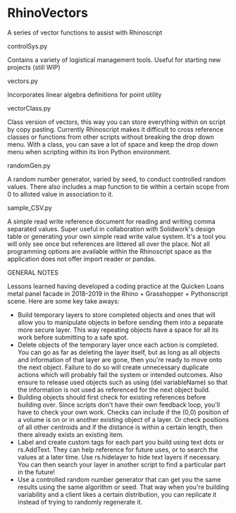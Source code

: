 # RhinoVectors
A series of vector functions to assist with Rhinoscript


controlSys.py

Contains a variety of logistical management tools. Useful for starting new projects (still WIP)

vectors.py

Incorporates linear algebra definitions for point utility

vectorClass.py

Class version of vectors, this way you can store everything within on script by copy pasting. Currently Rhinoscript makes it difficult to cross reference classes or functions from other scripts without breaking the drop down menu. With a class, you can save a lot of space and keep the drop down menu when scripting within its Iron Python environment.

randomGen.py

A random number generator, varied by seed, to conduct controlled random values. There also includes a map function to tie within a certain scope from 0 to alloted value in association to it.

sample_CSV.py

A simple read write reference document for reading and writing comma separated values. Super useful in collaboration with Solidwork's design table or generating your own simple read write value system. It's a tool you will only see once but references are littered all over the place. Not all programming options are available within the Rhinoscript space as the application does not offer import reader or pandas.

GENERAL NOTES

Lessons learned having developed a coding practice at the Quicken Loans metal panel facade in 2018-2019 in the Rhino + Grasshopper + Pythonscript scene. Here are some key take aways:

- Build temporary layers to store completed objects and ones that will allow you to manipulate objects in before sending them into a separate more secure layer. This way repeating objects have a space for all its work before submitting to a safe spot.
- Delete objects of the temporary layer once each action is completed. You can go
as far as deleting the layer itself, but as long as all objects and information of that layer are gone, then you're ready to move onto the next object. Failure to do so will create unnecessary duplicate actions which will probably fail the system or intended outcomes. Also ensure to release used objects such as using (del variableName) so that the information is not used as referenced for the next object build.
- Building objects should first check for existing references before building over. Since scripts don't have their own feedback loop, you'll have to check your own work. Checks can include if the (0,0) position of a volume is on or in another existing object of a layer. Or check positions of all other centroids and if the distance is within a certain length, then there already exists an existing
item.
- Label and create custom tags for each part you build using text dots or rs.AddText. They can help reference for future uses, or to search the values at a later time. Use rs.hidelayer to hide text layers if necessary. You can then search your layer in another script to find a particular part in the future!
- Use a controlled random number generator that can get you the same results using the same algorithm or seed. That way when you're building variability and a client likes a certain distribution, you can replicate it instead of trying to randomly regenerate it.
